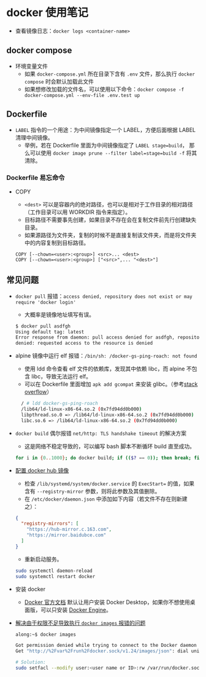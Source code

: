 # docker 使用笔记

- 查看镜像日志：`docker logs <container-name>`

## docker compose

- 环境变量文件
  - 如果 `docker-compose.yml` 所在目录下含有 `.env` 文件，那么执行 `docker compose` 时会默认加载此文件
  - 如果想修改加载的文件名，可以使用以下命令：`docker compose -f docker-compose.yml --env-file .env.test up`

## Dockerfile

- `LABEL` 指令的一个用途：为中间镜像指定一个 LABEL，方便后面根据 LABEL 清理中间镜像。
  - 举例，若在 Dockerfile 里面为中间镜像指定了 `LABEL stage=build`，
    那么可以使用 `docker image prune --filter label=stage=build -f` 将其清除。

### Dockerfile 易忘命令

- COPY
  - `<dest>` 可以是容器内的绝对路径，也可以是相对于工作目录的相对路径（工作目录可以用 WORKDIR 指令来指定）。
  - 目标路径不需要事先创建，如果目录不存在会在复制文件前先行创建缺失目录。
  - 如果源路径为文件夹，复制的时候不是直接复制该文件夹，而是将文件夹中的内容复制到目标路径。

  ```docker
  COPY [--chown=<user>:<group>] <src>... <dest>
  COPY [--chown=<user>:<group>] ["<src>",... "<dest>"]
  ```

## 常见问题

- `docker pull` 报错：`access denied, repository does not exist or may require 'docker login'`
  - 大概率是镜像地址填写有误。

  ```bash
  $ docker pull asdfgh
  Using default tag: latest
  Error response from daemon: pull access denied for asdfgh, repository does not exist or may require 'docker login':
  denied: requested access to the resource is denied
  ```

- alpine 镜像中运行 elf 报错：`/bin/sh: /docker-gs-ping-roach: not found`
  - 使用 ldd 命令查看 elf 文件的依赖库，发现其中依赖 libc，而 alpine 不包含 libc，导致无法运行 elf。
  - 可以在 Dockerfile 里面增加 `apk add gcompat` 来安装 glibc。（参考[stack overflow][5]）

  ```bash
    / # ldd docker-gs-ping-roach
    /lib64/ld-linux-x86-64.so.2 (0x7fd94dd0b000)
    libpthread.so.0 => /lib64/ld-linux-x86-64.so.2 (0x7fd94dd0b000)
    libc.so.6 => /lib64/ld-linux-x86-64.so.2 (0x7fd94dd0b000)
  ```

- `docker build` 偶尔报错 `net/http: TLS handshake timeout` 的解决方案
  - 这是网络不稳定导致的，可以编写 bash 脚本不断循环 build 直至成功。

  ```bash
  for i in {0..1000}; do docker build; if (($? == 0)); then break; fi done
  ```

- [配置 docker hub 镜像][4]
  - 检查 `/lib/systemd/system/docker.service` 的 `ExecStart=` 的值，如果含有 `--registry-mirror` 参数，则将此参数及其值删除。
  - 在 `/etc/docker/daemon.json` 中添加如下内容（若文件不存在则新建之）：

  ```json
  {
    "registry-mirrors": [
      "https://hub-mirror.c.163.com",
      "https://mirror.baidubce.com"
    ]
  }
  ```

  - 重新启动服务。

  ```bash
  sudo systemctl daemon-reload
  sudo systemctl restart docker
  ```

- 安装 docker
  - [Docker 官方文档][2] 默认让用户安装 Docker Desktop，如果你不想使用桌面版，可以只安装 [Docker Engine][3]。

- [解决由于权限不足导致执行 `docker images` 报错的问题][1]

  ```bash
  along:~$ docker images

  Got permission denied while trying to connect to the Docker daemon socket at unix:///var/run/docker.sock:
  Get "http://%2Fvar%2Frun%2Fdocker.sock/v1.24/images/json": dial unix /var/run/docker.sock: connect: permission denied
  ```

  ```bash
  # Solution:
  sudo setfacl --modify user:<user name or ID>:rw /var/run/docker.sock
  ```

  [1]: https://stackoverflow.com/a/54504083
  [2]: https://docs.docker.com/desktop/
  [3]: https://docs.docker.com/engine/install/
  [4]: https://yeasy.gitbook.io/docker_practice/install/mirror
  [5]: https://stackoverflow.com/a/68284294
